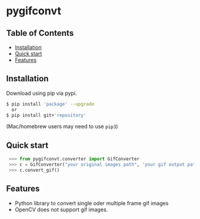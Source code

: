 # pygifconvt

## Table of Contents

- [Installation](#installation)
- [Quick start](#quick-start)
- [Features](#features)

## Installation

Download using pip via pypi.

```bash
$ pip install 'package' --upgrade
  or
$ pip install git+'repository'
```

(Mac/homebrew users may need to use `pip3`)

## Quick start

```python
 >>> from pygifconvt.converter import GifConverter
 >>> c = GifConverter("your original images path", 'your gif output path', (320,240))
 >>> c.convert_gif()
```

## Features

- Python library to convert single oder multiple frame gif images
- OpenCV does not support gif images.
